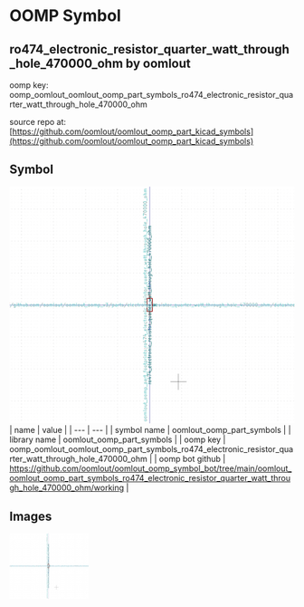 # OOMP Symbol  
## ro474_electronic_resistor_quarter_watt_through_hole_470000_ohm  by oomlout  
  
oomp key: oomp_oomlout_oomlout_oomp_part_symbols_ro474_electronic_resistor_quarter_watt_through_hole_470000_ohm  
  
source repo at: [https://github.com/oomlout/oomlout_oomp_part_kicad_symbols](https://github.com/oomlout/oomlout_oomp_part_kicad_symbols)  
## Symbol  
  
[![working.png](working_600.png)](working.png)  
| name | value | 
| --- | --- | 
| symbol name | oomlout_oomp_part_symbols | 
| library name | oomlout_oomp_part_symbols | 
| oomp key | oomp_oomlout_oomlout_oomp_part_symbols_ro474_electronic_resistor_quarter_watt_through_hole_470000_ohm | 
| oomp bot github | https://github.com/oomlout/oomlout_oomp_symbol_bot/tree/main/oomlout_oomlout_oomp_part_symbols_ro474_electronic_resistor_quarter_watt_through_hole_470000_ohm/working | 
## Images  
  
[![working.png](working_140.png)](working.png)  
